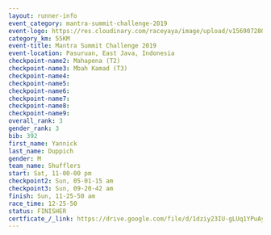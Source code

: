```yaml
---
layout: runner-info 
event_category: mantra-summit-challenge-2019 
event-logo: https://res.cloudinary.com/raceyaya/image/upload/v1569072809/logo/mantra-image_segrbx.jpg
category_km: 55KM 
event-title: Mantra Summit Challenge 2019 
event-location: Pasuruan, East Java, Indonesia 
checkpoint-name2: Mahapena (T2) 
checkpoint-name3: Mbah Kamad (T3) 
checkpoint-name4: 
checkpoint-name5: 
checkpoint-name6: 
checkpoint-name7: 
checkpoint-name8: 
checkpoint-name9: 
overall_rank: 3
gender_rank: 3
bib: 392
first_name: Yannick
last_name: Duppich
gender: M
team_name: Shufflers
start: Sat, 11-00-00 pm
checkpoint2: Sun, 05-01-15 am
checkpoint3: Sun, 09-20-42 am
finish: Sun, 11-25-50 am
race_time: 12-25-50
status: FINISHER
certficate_/_link: https://drive.google.com/file/d/1dziy23IU-gLUq1YPuAyT4knlCNhFONNG/view?usp=sharing
---
```

